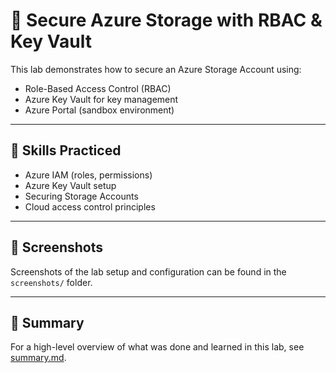 # 🔐 Secure Azure Storage with RBAC & Key Vault

This lab demonstrates how to secure an Azure Storage Account using:
- Role-Based Access Control (RBAC)
- Azure Key Vault for key management
- Azure Portal (sandbox environment)

---

## 🧠 Skills Practiced
- Azure IAM (roles, permissions)
- Azure Key Vault setup
- Securing Storage Accounts
- Cloud access control principles

---

## 📸 Screenshots
Screenshots of the lab setup and configuration can be found in the `screenshots/` folder.

---

## 📝 Summary
For a high-level overview of what was done and learned in this lab, see [summary.md](./summary.md).
